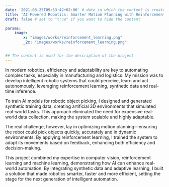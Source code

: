 ```yaml
---
date: '2021-08-25T09:53:42+02:00' # date in which the content is created - defaults to "today"
title: 'AI-Powered Robotics: Smarter Motion Planning with Reinforcement Learning'
draft: false # set to "true" if you want to hide the content

params:
    image:  
        x: "images/works/reinforcement_learning.png"
        _2x: "images/works/reinforcement_learning.png"


## The content is used for the description of the project
---
```


In modern robotics, efficiency and adaptability are key to automating complex tasks, especially in manufacturing and logistics. My mission was to develop intelligent robotic systems that could perceive, learn and act autonomously, leveraging reinforcement learning, synthetic data and real-time inference.

To train AI models for robotic object picking, I designed and generated synthetic training data, creating artificial 3D environments that simulated real-world tasks. This approach eliminated the need for expensive real-world data collection, making the system scalable and highly adaptable.

The real challenge, however, lay in optimizing motion planning—ensuring the robot could pick objects quickly, accurately and in dynamic environments. By applying reinforcement learning, I trained the system to adapt its movements based on feedback, enhancing both efficiency and decision-making.

This project combined my expertise in computer vision, reinforcement learning and machine learning, demonstrating how AI can enhance real-world automation. By integrating synthetic data and adaptive learning, I built a solution that made robotics smarter, faster and more efficient, setting the stage for the next generation of intelligent automation.
